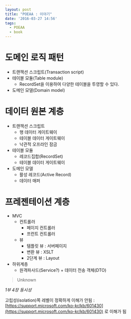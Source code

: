 ```yaml
---
layout: post
title: "POEAA : 이야기"
date: '2016-03-27 14:56'
tags:
  - POEAA
  - book
---
```


# 도메인 로직 패턴

- 트랜잭션 스크립트(Transaction script)
- 테이블 모듈(Table module)
    - RecordSet을 이용하여 다양한 테이블을 투영할 수 있다.
- 도메인 모델(Domain model)

# 데이터 원본 계층

- 트랜잭션 스크립트
    - 행 데이터 게이트웨이
    - 테이블 데이터 게이트웨이
    - 낙관적 오프라인 잠금
- 테이블 모듈
    - 레코드집합(RecordSet)
    - 테이블 데이터 게이트웨이
- 도메인 모델
    - 활성 레코드(Active Record)
    - 데이터 매퍼

# 프레젠테이션 계층

- MVC
    - 컨트롤러
        - 페이지 컨트롤러
        - 프런트 컨트롤러
    - 뷰
        - 템플릿 뷰 : 서버페이지
        - 변환 뷰 : XSLT
        - 2단계 뷰 : Layout
- 하위계층
    - 원격파사드(Service?) + 데이터 전송 객체(DTO)


> Unknown

_1부 4장 동시성_

고립성(isolation)쪽 레벨이 정확하게 이해가 안됨 : [https://support.microsoft.com/ko-kr/kb/601430](https://support.microsoft.com/ko-kr/kb/601430)
로 이해가 됨
